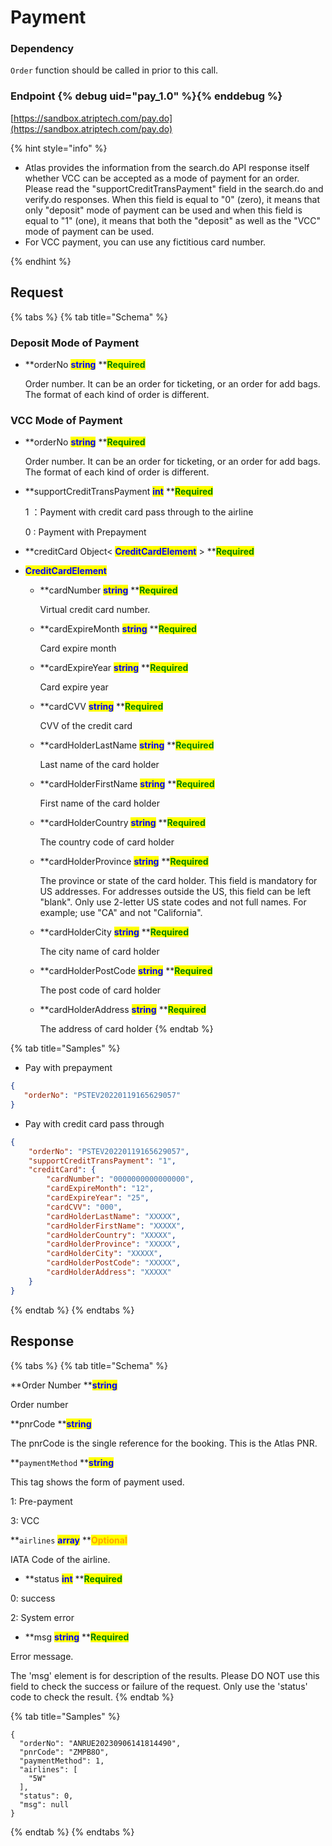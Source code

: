 # Payment

### Dependency

`Order` function should be called in prior to this call.

### Endpoint {% debug uid="pay_1.0" %}{% enddebug %}

[https://sandbox.atriptech.com/pay.do](https://sandbox.atriptech.com/pay.do)

{% hint style="info" %}
- Atlas provides the information from the search.do API response itself whether VCC can be accepted as a mode of payment for an order. Please read the "supportCreditTransPayment" field in the search.do and verify.do responses. When this field is equal to "0" (zero), it means that only "deposit" mode of payment can be used and when this field is equal to "1" (one), it means that both the "deposit" as well as the "VCC" mode of payment can be used.
- For VCC payment, you can use any fictitious card number.

{% endhint %}

## Request

{% tabs %}
{% tab title="Schema" %}

### Deposit Mode of Payment

*   **orderNo **<mark style="color:blue;">**string**</mark>**  **<mark style="color:green;">**Required**</mark>

    Order number. It can be an order for ticketing, or an order for add bags. The format of each kind of order is different.

### VCC Mode of Payment 

*   **orderNo **<mark style="color:blue;">**string**</mark>**  **<mark style="color:green;">**Required**</mark>

    Order number. It can be an order for ticketing, or an order for add bags. The format of each kind of order is different.
*   **supportCreditTransPayment **<mark style="color:blue;">**int**</mark>**  **<mark style="color:green;">**Required**</mark>

    1 ：Payment with credit card pass through to the airline

    0 : Payment with Prepayment
*   **creditCard Object< **<mark style="color:blue;">**CreditCardElement**</mark>** > **<mark style="color:green;">**Required**</mark>

   * <mark style="color:blue;">**CreditCardElement**</mark>
      *   **cardNumber **<mark style="color:blue;">**string**</mark>**  **<mark style="color:green;">**Required**</mark>

          Virtual credit card number.
      *   **cardExpireMonth **<mark style="color:blue;">**string**</mark>**  **<mark style="color:green;">**Required**</mark>

          Card expire month
      *   **cardExpireYear **<mark style="color:blue;">**string**</mark>**  **<mark style="color:green;">**Required**</mark>

          Card expire year
      *   **cardCVV **<mark style="color:blue;">**string**</mark>**  **<mark style="color:green;">**Required**</mark>

          CVV of the credit card
      *   **cardHolderLastName **<mark style="color:blue;">**string**</mark>**  **<mark style="color:green;">**Required**</mark>

          Last name of the card holder
      *   **cardHolderFirstName **<mark style="color:blue;">**string**</mark>**  **<mark style="color:green;">**Required**</mark>

          First name of the card holder
      *   **cardHolderCountry **<mark style="color:blue;">**string**</mark>**  **<mark style="color:green;">**Required**</mark>

          The country code of card holder
          
      *   **cardHolderProvince **<mark style="color:blue;">**string**</mark>**  **<mark style="color:green;">**Required**</mark>

          The province or state of the card holder. This field is mandatory for US addresses. For addresses outside the US, this field can be left "blank". Only use 2-letter US state codes and not full names. For example; use "CA" and not "California".
      *   **cardHolderCity **<mark style="color:blue;">**string**</mark>**  **<mark style="color:green;">**Required**</mark>

          The city name of card holder
      *   **cardHolderPostCode **<mark style="color:blue;">**string**</mark>**  **<mark style="color:green;">**Required**</mark>

          The post code of card holder
      *   **cardHolderAddress **<mark style="color:blue;">**string**</mark>**  **<mark style="color:green;">**Required**</mark>

          The address of card holder
{% endtab %}

{% tab title="Samples" %}
* Pay with prepayment

```json
{
   "orderNo": "PSTEV20220119165629057"
}
```

* Pay with credit card pass through

```json
{
    "orderNo": "PSTEV20220119165629057",
    "supportCreditTransPayment": "1",
    "creditCard": {
        "cardNumber": "0000000000000000",
        "cardExpireMonth": "12",
        "cardExpireYear": "25",
        "cardCVV": "000",
        "cardHolderLastName": "XXXXX",
        "cardHolderFirstName": "XXXXX",
        "cardHolderCountry": "XXXXX",
        "cardHolderProvince": "XXXXX",
        "cardHolderCity": "XXXXX",
        "cardHolderPostCode": "XXXXX",
        "cardHolderAddress": "XXXXX"
    }
}
```
{% endtab %}
{% endtabs %}

## Response

{% tabs %}
{% tab title="Schema" %} 
      
**Order Number **<mark style="color:blue;">**string**</mark>

Order number

**pnrCode **<mark style="color:blue;">**string**</mark>
    
The pnrCode is the single reference for the booking. This is the Atlas PNR. 

**`paymentMethod`  **<mark style="color:blue;">**string**</mark>

This tag shows the form of payment used. 

1: Pre-payment

3: VCC

**`airlines`  **<mark style="color:blue;">**array**</mark>**  **<mark style="color:orange;">**Optional**</mark>

IATA Code of the airline.
*   **status **<mark style="color:blue;">**int**</mark>**  **<mark style="color:green;">**Required**</mark>

0: success

2: System error
*   **msg **<mark style="color:blue;">**string**</mark>**  **<mark style="color:green;">**Required**</mark>

Error message.
    
The 'msg' element is for description of the results. Please DO NOT use this field to check the success or failure of the request. Only use the 'status' code to         check the result.
{% endtab %}

{% tab title="Samples" %}
```
{
  "orderNo": "ANRUE20230906141814490",
  "pnrCode": "ZMPB8O",
  "paymentMethod": 1,
  "airlines": [
    "5W"
  ],
  "status": 0,
  "msg": null
}
```
{% endtab %}
{% endtabs %}
